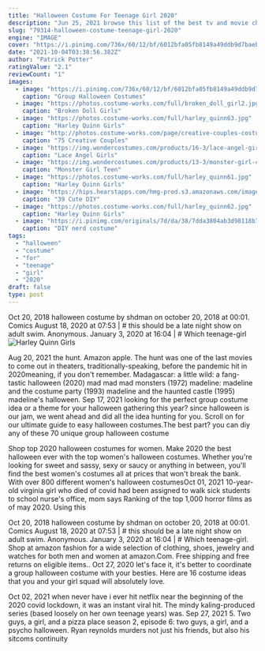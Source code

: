 ```yaml
---
title: "Halloween Costume For Teenage Girl 2020"
description: "Jun 25, 2021 browse this list of the best tv and movie character costumes, full of ideas for kids, couples, groups, males and females. These easy diy (and easy-to-buy) halloween costume ideas feature"
slug: "79314-halloween-costume-teenage-girl-2020"
engine: "IMAGE"
cover: "https://i.pinimg.com/736x/60/12/bf/6012bfa05fb8149a49ddb9d7baeb5c0a.jpg"
date: "2021-10-04T03:38:56.382Z"
author: "Patrick Potter"
ratingValue: "2.1"
reviewCount: "1"
images:
  - image: "https://i.pinimg.com/736x/60/12/bf/6012bfa05fb8149a49ddb9d7baeb5c0a.jpg"
    caption: "Group Halloween Costumes"
  - image: "https://photos.costume-works.com/full/broken_doll_girl2.jpg"
    caption: "Broken Doll Girls"
  - image: "https://photos.costume-works.com/full/harley_quinn63.jpg"
    caption: "Harley Quinn Girls"
  - image: "http://photos.costume-works.com/page/creative-couples-costume-ideas-v2.jpg"
    caption: "75 Creative Couples"
  - image: "https://img.wondercostumes.com/products/16-3/lace-angel-girls-costume.jpg"
    caption: "Lace Angel Girls"
  - image: "https://img.wondercostumes.com/products/13-3/monster-girl-costume.jpg"
    caption: "Monster Girl Teen"
  - image: "https://photos.costume-works.com/full/harley_quinn61.jpg"
    caption: "Harley Quinn Girls"
  - image: "https://hips.hearstapps.com/hmg-prod.s3.amazonaws.com/images/care-bear-best-friends-costumes-1528921324.jpg?crop=0.97xw:1xh;center,top&resize=480:*"
    caption: "39 Cute DIY"
  - image: "https://photos.costume-works.com/full/harley_quinn62.jpg"
    caption: "Harley Quinn Girls"
  - image: "https://i.pinimg.com/originals/7d/da/38/7dda3804ab3d98118b7e79dceb8873f6.jpg"
    caption: "DIY nerd costume"
tags:
  - "halloween"
  - "costume"
  - "for"
  - "teenage"
  - "girl"
  - "2020"
draft: false
type: post
---
```


Oct 20, 2018 halloween costume by shdman on october 20, 2018 at 00:01. Comics   August 18, 2020 at 07:53 | # this should be a late night show on adult swim. Anonymous. January 3, 2020 at 16:04 | # Which teenage-girl
![Harley Quinn Girls](https://photos.costume-works.com/full/harley_quinn62.jpg "Harley Quinn Girls")

Aug 20, 2021 the hunt. Amazon apple. The hunt was one of the last movies to come out in theaters, traditionally-speaking, before the pandemic hit in 2020meaning, if you don&#39;t remember. Madagascar: a little wild: a fang-tastic halloween (2020) mad mad mad monsters (1972) madeline: madeline and the costume party (1993) madeline and the haunted castle (1995) madeline&#39;s halloween. Sep 17, 2021 looking for the perfect group costume idea or a theme for your halloween gathering this year? since halloween is our jam, we went ahead and did all the idea hunting for you. Scroll on for our ultimate guide to easy halloween costumes.The best part? you can diy any of these 70 unique group halloween costume
<!--inArticleAds-->

<!--galleryOne-->

Shop top 2020 halloween costumes for women. Make 2020 the best halloween ever with the top women's halloween costumes. Whether you're looking for sweet and sassy, sexy or saucy or anything in between, you'll find the best women's costumes all at prices that won't break the bank. With over 800 different women's halloween costumesOct 01, 2021 10-year-old virginia girl who died of covid had been assigned to walk sick students to school nurse's office, mom says  Ranking of the top 1,000 horror films as of may 2020. Using this
<!--inArticleAds-->

<!--galleryTwo-->

Oct 20, 2018 halloween costume by shdman on october 20, 2018 at 00:01. Comics   August 18, 2020 at 07:53 | # this should be a late night show on adult swim. Anonymous. January 3, 2020 at 16:04 | # Which teenage-girl. Shop at amazon fashion for a wide selection of clothing, shoes, jewelry and watches for both men and women at amazon.Com. Free shipping and free returns on eligible items.. Oct 27, 2020 let's face it, it's better to coordinate a group halloween costume with your besties. Here are 16 costume ideas that you and your girl squad will absolutely love.
<!--galleryThree-->

Oct 02, 2021 when never have i ever hit netflix near the beginning of the 2020 covid lockdown, it was an instant viral hit. The mindy kaling-produced series (based loosely on her own teenage years) was. Sep 27, 2021 5. Two guys, a girl, and a pizza place season 2, episode 6: two guys, a girl, and a psycho halloween. Ryan reynolds murders not just his friends, but also his sitcoms continuity